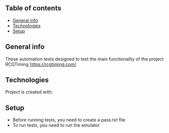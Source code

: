 ## Table of contents
* [General info](#general-info)
* [Technologies](#technologies)
* [Setup](#setup)

## General info
These automation tests designed to test the main functionality of the project RCGTiming https://rcgtiming.com/
	
## Technologies
Project is created with:

## Setup
* Before running tests, you need to create a pass.txt file
* To run tests, you need to run the emulator
